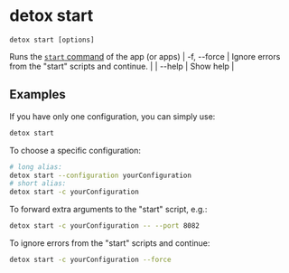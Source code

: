 # detox start

`detox start [options]`

Runs the [`start` command](../config/apps.mdx#properties) of the app (or apps)
| -f, --force                           | Ignore errors from the "start" scripts and continue.                                                                                                                                     |
| --help                                | Show help                                                                                                                                                                                |

## Examples

If you have only one configuration, you can simply use:

```bash
detox start
```

To choose a specific configuration:

```bash
# long alias:
detox start --configuration yourConfiguration
# short alias:
detox start -c yourConfiguration
```

To forward extra arguments to the "start" script, e.g.:

```bash
detox start -c yourConfiguration -- --port 8082
```

To ignore errors from the "start" scripts and continue:

```bash
detox start -c yourConfiguration --force
```
